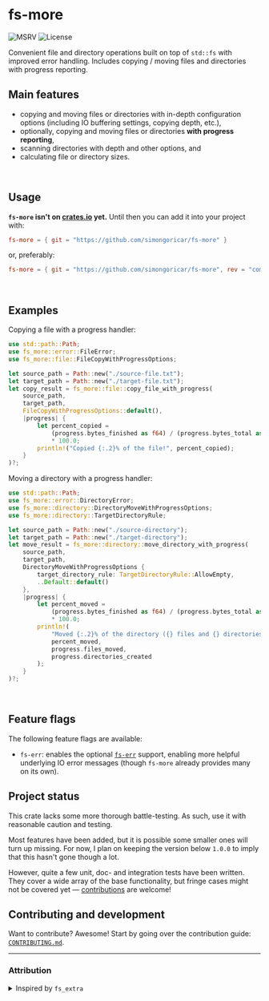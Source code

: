 fs-more
=======
![MSRV](https://img.shields.io/badge/MSRV-1.63.0-brightgreen)
![License](https://img.shields.io/badge/license-MIT-blue)


Convenient file and directory operations built on top of `std::fs` with improved error handling.
Includes copying / moving files and directories with progress reporting.

## Main features
- copying and moving files or directories with in-depth configuration options (including IO buffering settings, copying depth, etc.),
- optionally, copying and moving files or directories **with progress reporting**,
- scanning directories with depth and other options, and
- calculating file or directory sizes.



<br>


## Usage
**`fs-more` isn't on [crates.io](https://crates.io/) yet.** Until then you can add it into your project with:
```toml
fs-more = { git = "https://github.com/simongoricar/fs-more" }
```

or, preferably:

```toml
fs-more = { git = "https://github.com/simongoricar/fs-more", rev = "commit hash here" }
```


<br>

## Examples
Copying a file with a progress handler:

```rust
use std::path::Path;
use fs_more::error::FileError;
use fs_more::file::FileCopyWithProgressOptions;

let source_path = Path::new("./source-file.txt");
let target_path = Path::new("./target-file.txt");
let copy_result = fs_more::file::copy_file_with_progress(
    source_path,
    target_path,
    FileCopyWithProgressOptions::default(),
    |progress| {
        let percent_copied =
            (progress.bytes_finished as f64) / (progress.bytes_total as f64)
            * 100.0;
        println!("Copied {:.2}% of the file!", percent_copied);
    }
)?;
```

Moving a directory with a progress handler:
```rust
use std::path::Path;
use fs_more::error::DirectoryError;
use fs_more::directory::DirectoryMoveWithProgressOptions;
use fs_more::directory::TargetDirectoryRule;

let source_path = Path::new("./source-directory");
let target_path = Path::new("./target-directory");
let move_result = fs_more::directory::move_directory_with_progress(
    source_path,
    target_path,
    DirectoryMoveWithProgressOptions {
        target_directory_rule: TargetDirectoryRule::AllowEmpty,
        ..Default::default()
    },
    |progress| {
        let percent_moved =
            (progress.bytes_finished as f64) / (progress.bytes_total as f64)
            * 100.0;
        println!(
            "Moved {:.2}% of the directory ({} files and {} directories so far).",
            percent_moved,
            progress.files_moved,
            progress.directories_created
        );
    }
)?;
```

<br>

## Feature flags
The following feature flags are available:
- `fs-err`: enables the optional [`fs-err`](https://docs.rs/fs-err) support, enabling more helpful underlying IO error messages
  (though `fs-more` already provides many on its own).


## Project status
This crate lacks some more thorough battle-testing. 
As such, use it with reasonable caution and testing.

Most features have been added, but it is possible some smaller ones will turn up missing.
For now, I plan on keeping the version below `1.0.0` to imply that 
this hasn't gone though a lot.

However, quite a few unit, doc- and integration tests have been written. 
They cover a wide array of the base functionality, but fringe cases might not be covered yet — 
[contributions](https://github.com/simongoricar/fs-more/blob/master/CONTRIBUTING.md) are welcome! 

## Contributing and development
Want to contribute? Awesome!
Start by going over the contribution guide: [`CONTRIBUTING.md`](https://github.com/simongoricar/fs-more/blob/master/CONTRIBUTING.md).




---

### Attribution
<details>
<summary>Inspired by <code>fs_extra</code></summary>

`fs-more` isn't a fork, but has been inspired by
some of the functionalities of the [`fs_extra`](https://github.com/webdesus/fs_extra) library (thank you!).

</details>